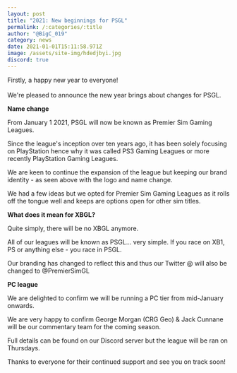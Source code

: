```yaml
---
layout: post
title: "2021: New beginnings for PSGL"
permalink: /:categories/:title
author: "@BigC_019"
category: news
date: 2021-01-01T15:11:58.971Z
image: /assets/site-img/hdedjbyi.jpg
discord: true
---
```

Firstly, a happy new year to everyone!\
\
We're pleased to announce the new year brings about changes for PSGL.

<!--more-->

**Name change**

From January 1 2021, PSGL will now be known as Premier Sim Gaming Leagues.

Since the league's inception over ten years ago, it has been solely focusing on PlayStation hence why it was called PS3 Gaming Leagues or more recently PlayStation Gaming Leagues.

We are keen to continue the expansion of the league but keeping our brand identity - as seen above with the logo and name change.

We had a few ideas but we opted for Premier Sim Gaming Leagues as it rolls off the tongue well and keeps are options open for other sim titles.

**What does it mean for XBGL?**

Quite simply, there will be no XBGL anymore.

All of our leagues will be known as PSGL... very simple. If you race on XB1, PS or anything else - you race in PSGL.

Our branding has changed to reflect this and thus our Twitter @ will also be changed to @PremierSimGL 

**PC league** 

We are delighted to confirm we will be running a PC tier from mid-January onwards.

We are very happy to confirm George Morgan (CRG Geo) & Jack Cunnane will be our commentary team for the coming season. 

Full details can be found on our Discord server but the league will be ran on Thursdays. 

Thanks to everyone for their continued support and see you on track soon!